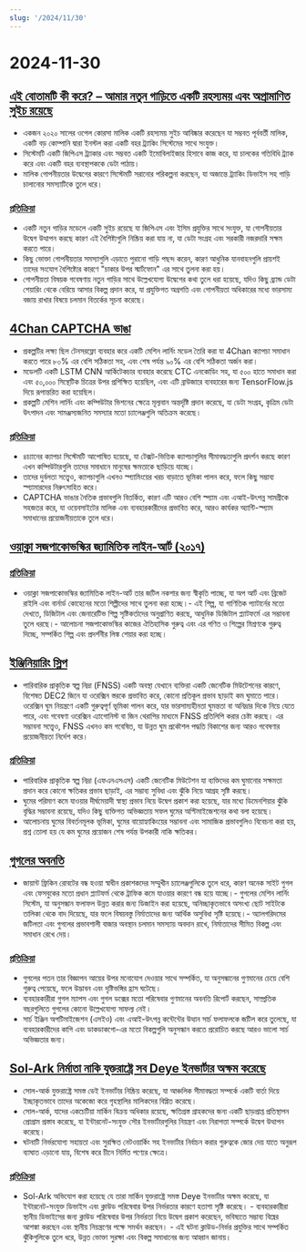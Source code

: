 ```yaml
---
slug: '/2024/11/30'
---
```


# 2024-11-30

## [এই বোতামটি কী করে? – আমার নতুন গাড়িতে একটি রহস্যময় এবং অপ্রামাণিত সুইচ রয়েছে](https://blog.koenvh.nl/what-does-this-button-do-cm42u2oi7000a09l42f54g2pr)

- একজন ২০২০ সালের ওপেল কোরসা মালিক একটি রহস্যময় সুইচ আবিষ্কার করেছেন যা সম্ভবত পূর্ববর্তী মালিক, একটি বড় কোম্পানি দ্বারা ইনস্টল করা একটি বহর ট্র্যাকিং সিস্টেমের সাথে সংযুক্ত।
- সিস্টেমটি একটি জিপিএস ট্র্যাকার এবং সম্ভবত একটি ইমোবিলাইজার হিসাবে কাজ করে, যা চালকের গতিবিধি ট্র্যাক করে এবং একটি বহর ব্যবস্থাপককে ডেটা পাঠায়।
- মালিক গোপনীয়তার উদ্বেগের কারণে সিস্টেমটি সরানোর পরিকল্পনা করছেন, যা অজান্তে ট্র্যাকিং ডিভাইস সহ গাড়ি চালানোর সমস্যাটিকে তুলে ধরে।

### [প্রতিক্রিয়া](https://news.ycombinator.com/item?id=42276620)

- একটি নতুন গাড়ির মডেলে একটি সুইচ রয়েছে যা জিপিএস এবং ইসিম প্রযুক্তির সাথে সংযুক্ত, যা গোপনীয়তার উদ্বেগ উত্থাপন করছে কারণ এই বৈশিষ্ট্যগুলি নিষ্ক্রিয় করা যায় না, যা ডেটা সংগ্রহ এবং সরকারী নজরদারি সক্ষম করতে পারে।
- কিছু ভোক্তা গোপনীয়তার সমস্যাগুলি এড়াতে পুরানো গাড়ি পছন্দ করেন, কারণ আধুনিক যানবাহনগুলি প্রায়শই তাদের সংযোগ বৈশিষ্ট্যের কারণে "চাকার উপর স্মার্টফোন" এর সাথে তুলনা করা হয়।
- গোপনীয়তা বিষয়ক গবেষণায় নতুন গাড়ির সাথে উল্লেখযোগ্য উদ্বেগের কথা তুলে ধরা হয়েছে, যদিও কিছু ব্র্যান্ড ডেটা শেয়ারিং থেকে বেরিয়ে আসার বিকল্প প্রদান করে, যা প্রযুক্তিগত অগ্রগতি এবং গোপনীয়তা অধিকারের মধ্যে ভারসাম্য বজায় রাখার বিষয়ে চলমান বিতর্কের সূচনা করেছে।

## [4Chan CAPTCHA ভাঙা](https://www.nullpt.rs/breaking-the-4chan-captcha)

- প্রকল্পটির লক্ষ্য ছিল টেনসরফ্লো ব্যবহার করে একটি মেশিন লার্নিং মডেল তৈরি করা যা 4Chan ক্যাপচা সমাধান করতে পারে ৮০% এর বেশি সঠিকতা সহ, এবং শেষ পর্যন্ত ৯০% এর বেশি সঠিকতা অর্জন করা।
- মডেলটি একটি LSTM CNN আর্কিটেকচার ব্যবহার করেছে CTC এনকোডিং সহ, যা ৫০০ হাতে সমাধান করা এবং ৫০,০০০ সিন্থেটিক চিত্রের উপর প্রশিক্ষিত হয়েছিল, এবং এটি ব্রাউজারে ব্যবহারের জন্য TensorFlow.js দিয়ে রূপান্তরিত করা হয়েছিল।
- প্রকল্পটি মেশিন লার্নিং এবং কম্পিউটার ভিশনের ক্ষেত্রে মূল্যবান অন্তর্দৃষ্টি প্রদান করেছে, যা ডেটা সংগ্রহ, কৃত্রিম ডেটা উৎপাদন এবং সামঞ্জস্যজনিত সমস্যার মতো চ্যালেঞ্জগুলি অতিক্রম করেছে।

### [প্রতিক্রিয়া](https://news.ycombinator.com/item?id=42276865)

- ৪চ্যানের ক্যাপচা সিস্টেমটি আপোষিত হয়েছে, যা টেক্সট-ভিত্তিক ক্যাপচাগুলির সীমাবদ্ধতাগুলি প্রদর্শন করছে কারণ এখন কম্পিউটারগুলি তাদের সমাধানে মানুষের ক্ষমতাকে ছাড়িয়ে যাচ্ছে।
- তাদের দুর্বলতা সত্ত্বেও, ক্যাপচাগুলি এখনও স্প্যামিংয়ের খরচ বাড়াতে ভূমিকা পালন করে, ফলে কিছু সম্ভাব্য স্প্যামারদের নিরুৎসাহিত করে।
- CAPTCHA ভাঙার নৈতিক প্রভাবগুলি বিতর্কিত, কারণ এটি আরও বেশি স্প্যাম এবং এআই-উৎপন্ন সামগ্রীকে সহজতর করে, যা ওয়েবসাইটের মালিক এবং ব্যবহারকারীদের প্রভাবিত করে, আরও কার্যকর অ্যান্টি-স্প্যাম সমাধানের প্রয়োজনীয়তাকে তুলে ধরে।

## [ওয়াক্লা সজপাকোভস্কির জ্যামিতিক লাইন-আর্ট (২০১৭)](https://www.theparisreview.org/blog/2017/02/15/rhythmical-lines/)

### [প্রতিক্রিয়া](https://news.ycombinator.com/item?id=42277850)

- ওয়াক্লা সজপাকোভস্কির জ্যামিতিক লাইন-আর্ট তার জটিল নকশার জন্য স্বীকৃতি পাচ্ছে, যা অপ আর্ট এবং ব্রিজেট রাইলি এবং বার্নার্ড কোহেনের মতো শিল্পীদের সাথে তুলনা করা হচ্ছে।- এই শিল্প, যা গাণিতিক প্যাটার্নের মতো দেখতে, ডিজিটাল এবং জেনারেটিভ শিল্প সৃষ্টিকর্তাদের অনুপ্রাণিত করছে, আধুনিক ডিজিটাল প্ল্যাটফর্মে এর সম্ভাবনা তুলে ধরছে।- আলোচনা সজপাকোভস্কির কাজের ঐতিহাসিক গুরুত্ব এবং এর গণিত ও শিল্পের মিশ্রণকে গুরুত্ব দিচ্ছে, সম্পর্কিত শিল্প এবং প্রদর্শনীর লিঙ্ক শেয়ার করা হচ্ছে।

## [ইঞ্জিনিয়ারিং স্লিপ](https://minjunes.ai/posts/sleep/index.html)

- পারিবারিক প্রাকৃতিক স্বল্প নিদ্রা (FNSS) একটি অবস্থা যেখানে ব্যক্তিরা একটি জেনেটিক মিউটেশনের কারণে, বিশেষত DEC2 জিনে যা ওরেক্সিন স্তরকে প্রভাবিত করে, কোনো প্রতিকূল প্রভাব ছাড়াই কম ঘুমাতে পারে। ওরেক্সিন ঘুম নিয়ন্ত্রণে একটি গুরুত্বপূর্ণ ভূমিকা পালন করে, যার ভারসাম্যহীনতা ঘুমন্ততা বা অনিদ্রার দিকে নিয়ে যেতে পারে, এবং গবেষণা ওরেক্সিন এ্যাগোনিস্ট বা জিন থেরাপির মাধ্যমে FNSS প্রতিলিপি করার চেষ্টা করছে। এর সম্ভাবনা সত্ত্বেও, FNSS এখনও কম গবেষিত, যা উন্নত ঘুম প্রকৌশল পদ্ধতি বিকাশের জন্য আরও গবেষণার প্রয়োজনীয়তা নির্দেশ করে।

### [প্রতিক্রিয়া](https://news.ycombinator.com/item?id=42279454)

- পারিবারিক প্রাকৃতিক স্বল্প নিদ্রা (এফএনএসএস) একটি জেনেটিক মিউটেশন যা ব্যক্তিদের কম ঘুমানোর সক্ষমতা প্রদান করে কোনো ক্ষতিকর প্রভাব ছাড়াই, এর সম্ভাব্য সুবিধা এবং ঝুঁকি নিয়ে আগ্রহ সৃষ্টি করছে।
- ঘুমের পরিমাণ কমে যাওয়ার দীর্ঘমেয়াদী স্বাস্থ্য প্রভাব নিয়ে উদ্বেগ প্রকাশ করা হয়েছে, যার মধ্যে ডিমেনশিয়ার ঝুঁকি বৃদ্ধির সম্ভাবনা রয়েছে, যদিও কিছু ব্যক্তিগত অভিজ্ঞতায় সফল ঘুমের অপ্টিমাইজেশনের কথা বলা হয়েছে।
- আলোচনায় ঘুমের বিবর্তনমূলক ভূমিকা, ঘুমের বায়োহ্যাকিংয়ের সম্ভাবনা এবং সামাজিক প্রভাবগুলিও বিবেচনা করা হয়, প্রশ্ন তোলা হয় যে কম ঘুমের প্রয়োজন শেষ পর্যন্ত উপকারী নাকি ক্ষতিকর।

## [গুগলের অবনতি](https://www.baldurbjarnason.com/2024/the-deterioration-of-google/)

- জায়ান্ট ফ্রিকিন রোবটের বন্ধ হওয়া স্বাধীন প্রকাশকদের সম্মুখীন চ্যালেঞ্জগুলিকে তুলে ধরে, কারণ অনেক সাইট গুগল এবং ফেসবুকের মতো প্রধান প্ল্যাটফর্ম থেকে ট্রাফিক কমে যাওয়ার কারণে বন্ধ হয়ে যাচ্ছে।- গুগলের মেশিন লার্নিং সিস্টেম, যা অনুসন্ধান ফলাফল উন্নত করার জন্য ডিজাইন করা হয়েছে, অনিচ্ছাকৃতভাবে অসংখ্য ছোট সাইটকে তালিকা থেকে বাদ দিয়েছে, যার ফলে বিষয়বস্তু নির্মাতাদের জন্য আর্থিক অসুবিধা সৃষ্টি হয়েছে।- অ্যালগরিদমের জটিলতা এবং গুগলের প্রভাবশালী বাজার অবস্থান চলমান সমস্যায় অবদান রাখে, নির্মাতাদের সীমিত বিকল্প এবং সমাধান রেখে দেয়।

### [প্রতিক্রিয়া](https://news.ycombinator.com/item?id=42277673)

- গুগলের পতন তার বিজ্ঞাপন আয়ের উপর মনোযোগ দেওয়ার সাথে সম্পর্কিত, যা অনুসন্ধানের গুণমানের চেয়ে বেশি গুরুত্ব পেয়েছে, ফলে উদ্ভাবন এবং দৃষ্টিভঙ্গির হ্রাস ঘটেছে।
- ব্যবহারকারীরা গুগল ম্যাপস এবং গুগল ডক্সের মতো পরিষেবার গুণমানের অবনতি রিপোর্ট করছেন, সাম্প্রতিক বছরগুলিতে গুগলের কোনো উল্লেখযোগ্য সাফল্য নেই।
- সার্চ ইঞ্জিন অপটিমাইজেশন (এসইও) এবং এআই-উৎপন্ন কন্টেন্টের উত্থান সার্চ ফলাফলকে জটিল করে তুলেছে, যা ব্যবহারকারীদের কাগি এবং ডাকডাকগো-এর মতো বিকল্পগুলি অনুসন্ধান করতে প্ররোচিত করছে আরও ভালো সার্চ অভিজ্ঞতার জন্য।

## [Sol-Ark নির্মাতা নাকি যুক্তরাষ্ট্রে সব Deye ইনভার্টার অক্ষম করেছে](https://solarboi.com/2024/11/17/sol-ark-oem-disables-all-deye-inverters-in-the-us/)

- সোল-আর্ক যুক্তরাষ্ট্রে সমস্ত ডেই ইনভার্টার নিষ্ক্রিয় করেছে, যা আঞ্চলিক সীমাবদ্ধতা সম্পর্কে একটি বার্তা দিয়ে ইচ্ছাকৃতভাবে তাদের অকেজো করে গৃহস্থালির মালিকদের বিঘ্নিত করেছে।
- সোল-আর্ক, যাদের একচেটিয়া মার্কিন বিক্রয় অধিকার রয়েছে, ক্ষতিগ্রস্ত গ্রাহকদের জন্য একটি ছাড়প্রাপ্ত প্রতিস্থাপন প্রোগ্রাম প্রস্তাব করেছে, যা ইন্টারনেট-সংযুক্ত সৌর ইনভার্টারগুলির নিয়ন্ত্রণ এবং নিরাপত্তা সম্পর্কে উদ্বেগ উত্থাপন করেছে।
- ঘটনাটি নির্ভরযোগ্য সহায়তা এবং সুরক্ষিত নেটওয়ার্কিং সহ ইনভার্টার নির্বাচন করার গুরুত্বকে জোর দেয় যাতে অনুরূপ ব্যাঘাত এড়ানো যায়, বিশেষ করে চীনে নির্মিত পণ্যের ক্ষেত্রে।

### [প্রতিক্রিয়া](https://news.ycombinator.com/item?id=42279010)

- Sol-Ark অভিযোগ করা হয়েছে যে তারা মার্কিন যুক্তরাষ্ট্রে সমস্ত Deye ইনভার্টার অক্ষম করেছে, যা ইন্টারনেট-সংযুক্ত ডিভাইস এবং ক্লাউড পরিষেবার উপর নির্ভরতার কারণে হতাশা সৃষ্টি করেছে। - ব্যবহারকারীরা স্থানীয় ডিভাইসের জন্য ক্লাউড পরিষেবার উপর নির্ভরতা নিয়ে উদ্বেগ প্রকাশ করেছেন, ভবিষ্যতে সম্ভাব্য বিঘ্নের আশঙ্কা করছেন এবং স্থানীয় নিয়ন্ত্রণের পক্ষে সমর্থন করছেন। - এই ঘটনা ক্লাউড-নির্ভর প্রযুক্তির সাথে সম্পর্কিত ঝুঁকিগুলিকে তুলে ধরে, উন্নত ভোক্তা সুরক্ষা এবং বিকল্প সমাধানের জন্য আহ্বান জানায়।

<head>
  <meta property="og:title" content="এই বোতামটি কী করে? – আমার নতুন গাড়িতে একটি রহস্যময় এবং অপ্রামাণিত সুইচ রয়েছে" />
  <meta property="og:type" content="website" />
  <meta property="og:image" content="https://og.cho.sh/api/og/?title=%E0%A6%8F%E0%A6%87%20%E0%A6%AC%E0%A7%8B%E0%A6%A4%E0%A6%BE%E0%A6%AE%E0%A6%9F%E0%A6%BF%20%E0%A6%95%E0%A7%80%20%E0%A6%95%E0%A6%B0%E0%A7%87%3F%20%E2%80%93%20%E0%A6%86%E0%A6%AE%E0%A6%BE%E0%A6%B0%20%E0%A6%A8%E0%A6%A4%E0%A7%81%E0%A6%A8%20%E0%A6%97%E0%A6%BE%E0%A6%A1%E0%A6%BC%E0%A6%BF%E0%A6%A4%E0%A7%87%20%E0%A6%8F%E0%A6%95%E0%A6%9F%E0%A6%BF%20%E0%A6%B0%E0%A6%B9%E0%A6%B8%E0%A7%8D%E0%A6%AF%E0%A6%AE%E0%A6%AF%E0%A6%BC%20%E0%A6%8F%E0%A6%AC%E0%A6%82%20%E0%A6%85%E0%A6%AA%E0%A7%8D%E0%A6%B0%E0%A6%BE%E0%A6%AE%E0%A6%BE%E0%A6%A3%E0%A6%BF%E0%A6%A4%20%E0%A6%B8%E0%A7%81%E0%A6%87%E0%A6%9A%20%E0%A6%B0%E0%A6%AF%E0%A6%BC%E0%A7%87%E0%A6%9B%E0%A7%87&subheading=%E0%A6%B6%E0%A6%A8%E0%A6%BF%E0%A6%AC%E0%A6%BE%E0%A6%B0%2C%20%E0%A7%A9%E0%A7%A6%20%E0%A6%A8%E0%A6%AD%E0%A7%87%E0%A6%AE%E0%A7%8D%E0%A6%AC%E0%A6%B0%2C%20%E0%A7%A8%E0%A7%A6%E0%A7%A8%E0%A7%AA%3A%20%E0%A6%B9%E0%A7%8D%E0%A6%AF%E0%A6%BE%E0%A6%95%E0%A6%BE%E0%A6%B0%20%E0%A6%A8%E0%A6%BF%E0%A6%89%E0%A6%9C%20%E0%A6%B8%E0%A6%BE%E0%A6%B0%E0%A6%B8%E0%A6%82%E0%A6%95%E0%A7%8D%E0%A6%B7%E0%A7%87%E0%A6%AA" />
</head>
